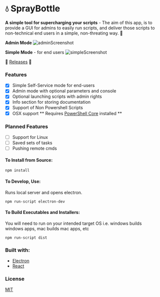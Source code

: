 # :droplet: SprayBottle 
**A simple tool for supercharging your scripts** -
The aim of this app, is to provide a GUI for admins to easily run scripts, and deliver those scripts to non-technical end users in a simple, non-threating way. :baby_chick:

**Admin Mode**
![adminScreenshot](https://github.com/jooshkins/SprayBottle/blob/master/3.png)

**Simple Mode** - for end users
![simpleScreenshot](https://github.com/jooshkins/SprayBottle/blob/master/4.png)

:floppy_disk: [Releases](https://github.com/jooshkins/SprayBottle/releases) :tada:

### Features

- [x] Simple Self-Service mode for end-users
- [x] Admin mode with optional parameters and console
- [x] Optional launching scripts with admin rights
- [x] Info section for storing documentation
- [x] Support of Non Powershell Scripts
- [x] OSX support ** Requires [PowerShell Core](https://github.com/PowerShell/PowerShell) installed **

### Planned Features
- [ ] Support for Linux
- [ ] Saved sets of tasks
- [ ] Pushing remote cmds

#### To Install from Source:
```
npm install
```

#### To Develop, Use:
Runs local server and opens electron.
```
npm run-script electron-dev
```

#### To Build Executables and Installers:
You will need to run on your intended target OS i.e. windows builds windows apps, mac builds mac apps, etc
```
npm run-script dist
```

### Built with:
* [Electron](https://github.com/electron/electron)
* [React](https://github.com/facebook/react)

### License
[MIT](https://github.com/jooshkins/SprayBottle/blob/master/LICENSE)
